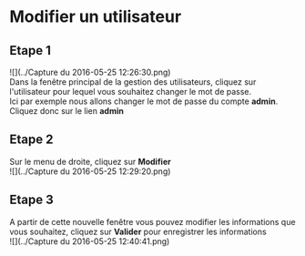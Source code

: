 # Modifier un utilisateur
## Etape 1
![](../Capture du 2016-05-25 12:26:30.png)  
Dans la fenêtre principal de la gestion des utilisateurs, cliquez sur l'utilisateur pour lequel vous souhaitez changer le mot de passe.   
Ici par exemple nous allons changer le mot de passe du compte **admin**. Cliquez donc sur le lien **admin**

## Etape 2
Sur le menu de droite, cliquez sur **Modifier**  
![](../Capture du 2016-05-25 12:29:20.png)
## Etape 3
A partir de cette nouvelle fenêtre vous pouvez modifier les informations que vous souhaitez, cliquez sur **Valider** pour enregistrer les informations  
![](../Capture du 2016-05-25 12:40:41.png)
